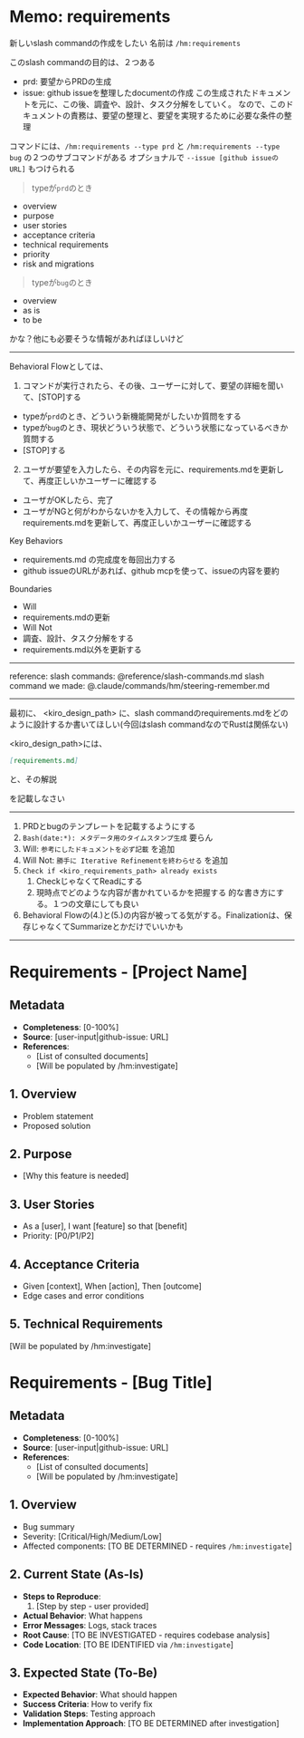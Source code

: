 # Memo: requirements


新しいslash commandの作成をしたい
名前は `/hm:requirements`

このslash commandの目的は、２つある
- prd: 要望からPRDの生成
- issue: github issueを整理したdocumentの作成
この生成されたドキュメントを元に、この後、調査や、設計、タスク分解をしていく。
なので、このドキュメントの責務は、要望の整理と、要望を実現するために必要な条件の整理

コマンドには、`/hm:requirements --type prd` と `/hm:requirements --type bug` の２つのサブコマンドがある
オプショナルで `--issue [github issueのURL]` もつけられる

> typeが`prd`のとき

- overview
- purpose
- user stories
- acceptance criteria
- technical requirements
- priority
- risk and migrations

> typeが`bug`のとき

- overview
- as is
- to be

かな？他にも必要そうな情報があればほしいけど

---

Behavioral Flowとしては、
1. コマンドが実行されたら、その後、ユーザーに対して、要望の詳細を聞いて、[STOP]する
  - typeが`prd`のとき、どういう新機能開発がしたいか質問をする
  - typeが`bug`のとき、現状どういう状態で、どういう状態になっているべきか質問する
  - [STOP]する
2. ユーザが要望を入力したら、その内容を元に、requirements.mdを更新して、再度正しいかユーザーに確認する
  - ユーザがOKしたら、完了
  - ユーザがNGと何がわからないかを入力して、その情報から再度requirements.mdを更新して、再度正しいかユーザーに確認する

Key Behaviors
- requirements.md の完成度を毎回出力する
- github issueのURLがあれば、github mcpを使って、issueの内容を要約

Boundaries

- Will
 - requirements.mdの更新 
- Will Not
 - 調査、設計、タスク分解をする
 - requirements.md以外を更新する

---

reference:
slash commands: @reference/slash-commands.md
slash command we made: @.claude/commands/hm/steering-remember.md

---

最初に、 <kiro_design_path> に、slash commandのrequirements.mdをどのように設計するか書いてほしい(今回はslash commandなのでRustは関係ない)

<kiro_design_path>には、

```markdown
[requirements.md]
```

と、その解説

を記載しなさい


---

1. PRDとbugのテンプレートを記載するようにする
2. `Bash(date:*): メタデータ用のタイムスタンプ生成` 要らん
3. Will: `参考にしたドキュメントを必ず記載` を追加
4. Will Not: `勝手に Iterative Refinementを終わらせる` を追加
5. `Check if <kiro_requirements_path> already exists` 
    1. CheckじゃなくてReadにする
    2. 現時点でどのような内容が書かれているかを把握する
    的な書き方にする。１つの文章にしても良い
6. Behavioral Flowの(4.)と(5.)の内容が被ってる気がする。Finalizationは、保存じゃなくてSummarizeとかだけでいいかも

---


# Requirements - [Project Name]

## Metadata
- **Completeness**: [0-100%]
- **Source**: [user-input|github-issue: URL]
- **References**: 
  - [List of consulted documents]
  - [Will be populated by /hm:investigate]

## 1. Overview
- Problem statement
- Proposed solution

## 2. Purpose
- [Why this feature is needed]

## 3. User Stories
- As a [user], I want [feature] so that [benefit]
- Priority: [P0/P1/P2]

## 4. Acceptance Criteria
- Given [context], When [action], Then [outcome]
- Edge cases and error conditions

## 5. Technical Requirements
[Will be populated by /hm:investigate]


# Requirements - [Bug Title]

## Metadata
- **Completeness**: [0-100%]
- **Source**: [user-input|github-issue: URL]
- **References**: 
  - [List of consulted documents]
  - [Will be populated by /hm:investigate]

## 1. Overview
- Bug summary
- Severity: [Critical/High/Medium/Low]
- Affected components: [TO BE DETERMINED - requires `/hm:investigate`]

## 2. Current State (As-Is)
- **Steps to Reproduce**:
  1. [Step by step - user provided]
- **Actual Behavior**: What happens
- **Error Messages**: Logs, stack traces
- **Root Cause**: [TO BE INVESTIGATED - requires codebase analysis]
- **Code Location**: [TO BE IDENTIFIED via `/hm:investigate`]

## 3. Expected State (To-Be)
- **Expected Behavior**: What should happen
- **Success Criteria**: How to verify fix
- **Validation Steps**: Testing approach
- **Implementation Approach**: [TO BE DETERMINED after investigation]